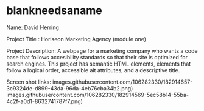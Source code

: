 # blankneedsaname

Name: David Herring

Project Title : Horiseon Marketing Agency (module one)

Project Description: A webpage for a marketing company who wants a code base that
follows accesibility standards so that their site is optimized for search engines.
This project has semantic HTML elements, elements that follow a logical order,
accessible alt attributes, and a descriptive title.

Screen shot links:
images.githubusercontent.com/106282330/182914657-3c9324de-d899-43da-96da-4eb76cba34b2.png)
images.githubusercontent.com/106282330/182914569-5ec58b14-55ba-4c2f-a0d1-8632741787f7.png)
